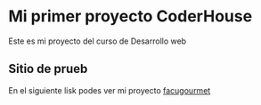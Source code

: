 # Mi primer proyecto CoderHouse

Este es mi proyecto del curso de Desarrollo web

## Sitio de prueb

En el siguiente lisk podes ver mi proyecto [facugourmet](https://jmmaronas.github.io/primer-repo/) 